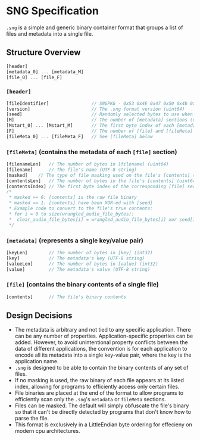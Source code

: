 # SNG Specification

`.sng` is a simple and generic binary container format that groups a list of files and metadata into a single file.

## Structure Overview

```jsx
[header]
[metadata_0] ... [metadata_M]
[file_0] ... [file_F]
```

### `[header]`

```jsx
[fileIdentifier]                // SNGPKG - 0x53 0x4E 0x47 0x50 0x4b 0x47 sequence to identify the file type
[version]						// The .sng format version (uint64)
[seed]							// Randomly selected bytes to use when masking files (16 bytes)
[M]								// The number of [metadata] sections (uint64)
[Mstart_0] ... [Mstart_M]		// The first byte index of each [metadata] section (uint64 each)
[F]								// The number of [file] and [fileMeta] sections (uint64)
[fileMeta_0] ... [fileMeta_F]	// See [fileMeta] below
```

### `[fileMeta]` (contains the metadata of each `[file]` section)
```jsx
[filenameLen]	// The number of bytes in [filename] (uint64)
[filename]		// The file's name (UTF-8 string)
[masked]	// The type of file masking used on the file's [contents] (1 byte)
[contentsLen]	// The number of bytes in the file's [contents] (uint64)
[contentsIndex] // The first byte index of the corresponding [file] section (uint64)
/*
 * masked == 0: [contents] is the raw file binary
 * masked == 1: [contents] have been XOR-ed with [seed]
 * Example code to convert to the file's true contents:
 * for i = 0 to size(wrangled_audio_file_bytes):
 *  clear_audio_file_bytes[i] = wrangled_audio_file_bytes[i] xor seed[i modulo 16]
 */
```

### `[metadata]` (represents a single key/value pair)

```jsx
[keyLen]		// The number of bytes in [key] (int32)
[key]			// The metadata's key (UTF-8 string)
[valueLen]		// The number of bytes in [value] (int32)
[value]			// The metadata's value (UTF-8 string)
```


### `[file]` (contains the binary contents of a single file)

```jsx
[contents]		// The file's binary contents
```

## Design Decisions
- The metadata is arbitrary and not tied to any specific application. There can be any number of properties. Application-specific properties can be added. However, to avoid unintentional property conflicts between the data of different applications, the convention is for each application to encode all its metadata into a single key-value pair, where the key is the application name.
- `.sng` is designed to be able to contain the binary contents of any set of files.
- If no masking is used, the raw binary of each file appears at its listed index, allowing for programs to efficiently access only certain files.
- File binaries are placed at the end of the format to allow programs to efficiently scan only the `.sng`'s `metadata` or `fileMeta` sections.
- Files can be masked. The default will simply obfuscate the file's binary so that it can't be directly detected by programs that don't know how to parse the file.
- This format is exclusively in a LittleEndian byte ordering for effecieny on modern cpu architectures. 

